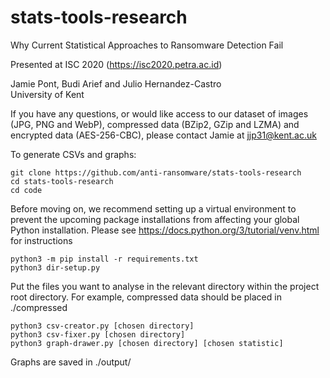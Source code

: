 # stats-tools-research

Why Current Statistical Approaches to Ransomware Detection Fail

Presented at ISC 2020 (https://isc2020.petra.ac.id)

Jamie Pont, Budi Arief and Julio Hernandez-Castro  
University of Kent

If you have any questions, or would like access to our dataset of images (JPG, PNG and WebP), compressed data (BZip2, GZip and LZMA) and encrypted data (AES-256-CBC), please contact Jamie at jjp31@kent.ac.uk

To generate CSVs and graphs:

```
git clone https://github.com/anti-ransomware/stats-tools-research
cd stats-tools-research
cd code
```

Before moving on, we recommend setting up a virtual environment to prevent the
upcoming package installations from affecting your global Python installation.
Please see https://docs.python.org/3/tutorial/venv.html for instructions

```
python3 -m pip install -r requirements.txt
python3 dir-setup.py
```

Put the files you want to analyse in the relevant directory within the project
root directory. For example, compressed data should be placed in ./compressed

```
python3 csv-creator.py [chosen directory]
python3 csv-fixer.py [chosen directory]
python3 graph-drawer.py [chosen directory] [chosen statistic]
```

Graphs are saved in ./output/

